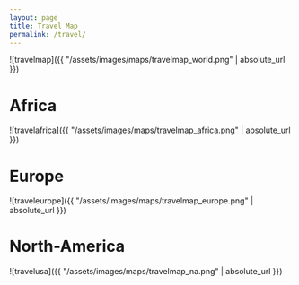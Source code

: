 ```yaml
---
layout: page
title: Travel Map
permalink: /travel/
---
```


![travelmap]({{ "/assets/images/maps/travelmap_world.png" | absolute_url }})

# Africa
![travelafrica]({{ "/assets/images/maps/travelmap_africa.png" | absolute_url }})

# Europe
![traveleurope]({{ "/assets/images/maps/travelmap_europe.png" | absolute_url }})

# North-America
![travelusa]({{ "/assets/images/maps/travelmap_na.png" | absolute_url }})
